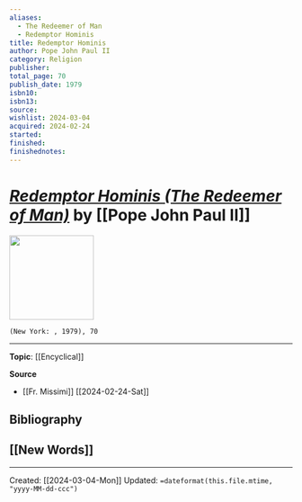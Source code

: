```yaml
---
aliases:
  - The Redeemer of Man
  - Redemptor Hominis
title: Redemptor Hominis
author: Pope John Paul II
category: Religion
publisher: 
total_page: 70
publish_date: 1979
isbn10: 
isbn13: 
source: 
wishlist: 2024-03-04
acquired: 2024-02-24
started: 
finished: 
finishednotes:
---
```

# *[Redemptor Hominis (The Redeemer of Man)]()* by [[Pope John Paul II]]

<img src="http://books.google.com/books/content?id=6nXWAAAAMAAJ&printsec=frontcover&img=1&zoom=1&source=gbs_api" width=150>

`(New York: , 1979), 70`



--- 
**Topic**: [[Encyclical]]

**Source**
- [[Fr. Missimi]] [[2024-02-24-Sat]]

**Bibliography**
- 
 
**[[New Words]]**
- 

---
Created: [[2024-03-04-Mon]]
Updated: `=dateformat(this.file.mtime, "yyyy-MM-dd-ccc")`